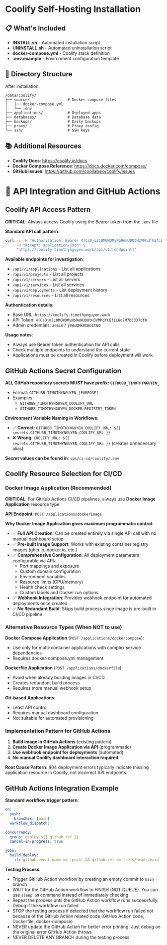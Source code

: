 # Coolify Self-Hosting Installation

## 📋 What's Included

- **INSTALL.sh** - Automated installation script
- **UNINSTALL.sh** - Automated uninstallation script
- **docker-compose.yml** - Coolify stack definition
- **.env.example** - Environment configuration template

## 📁 Directory Structure

After installation:

```
/data/coolify/
├── source/                 # Docker compose files
│   ├── docker-compose.yml
│   └── .env
├── applications/           # Deployed apps
├── databases/              # Database data
├── backups/                # Daily backups
├── proxy/                  # Proxy config
└── ssh/                    # SSH keys
```

## 📚 Additional Resources

- **Coolify Docs**: https://coolify.io/docs
- **Docker Compose Reference**: https://docs.docker.com/compose/
- **GitHub Issues**: https://github.com/coollabsio/coolify/issues

# 🔌 API Integration and GitHub Actions

## Coolify API Access Pattern

**CRITICAL**: Always access Coolify using the Bearer token from the `.env` file

**Standard API call pattern**:
```bash
curl -s -H "Authorization: Bearer 4|CsDjmJL0MGWOMyNb9eNUDOtH3VMhdfCEfiL6q7M7b5337df0" \
     -H "Accept: application/json" \
     "https://coolify.timothynguyen.work/api/v1/[endpoint]"
```

**Available endpoints for investigation**:
- `/api/v1/applications` - List all applications
- `/api/v1/projects` - List all projects  
- `/api/v1/servers` - List all servers
- `/api/v1/services` - List all services
- `/api/v1/deployments` - List deployment history
- `/api/v1/resources` - List all resources

**Authentication details**:
- Base URL: `https://coolify.timothynguyen.work`
- API Token: `4|CsDjmJL0MGWOMyNb9eNUDOtH3VMhdfCEfiL6q7M7b5337df0`
- Admin credentials: `admin` / `j9WsQMk8CBoIt6O`

**Usage notes**:
- Always use Bearer token authentication for API calls
- Check multiple endpoints to understand the current state
- Applications must be created in Coolify before deployment will work

## GitHub Actions Secret Configuration

**ALL GitHub repository secrets MUST have prefix: `GITHUBB_TIMOTHYNGUYEN_`**
- Format: `GITHUBB_TIMOTHYNGUYEN_[PURPOSE]`
- Examples:
  - `GITHUBB_TIMOTHYNGUYEN_COOLIFY_URL`
  - `GITHUBB_TIMOTHYNGUYEN_DOCKER_REGISTRY_TOKEN`

**Environment Variable Naming in Workflows**:
- ✅ **Correct**: `GITHUBB_TIMOTHYNGUYEN_COOLIFY_URL: ${{ secrets.GITHUBB_TIMOTHYNGUYEN_COOLIFY_URL }}`
- ❌ **Wrong**: `COOLIFY_URL: ${{ secrets.GITHUBB_TIMOTHYNGUYEN_COOLIFY_URL }}` (creates unnecessary alias)

**Secret values can be found in**: `vps/ci-cd/coolify/.env`

## Coolify Resource Selection for CI/CD

### Docker Image Application (Recommended)

**CRITICAL**: For GitHub Actions CI/CD pipelines, always use **Docker Image Application** resource type

**API Endpoint**: `POST /applications/dockerimage`

**Why Docker Image Application gives maximum programmatic control**:
- ✅ **Full API Creation**: Can be created entirely via single API call with no manual dashboard setup
- ✅ **Pre-built Image Support**: Works with existing container registry images (ghcr.io, docker.io, etc.)
- ✅ **Comprehensive Configuration**: All deployment parameters configurable via API:
  - Port mappings and exposure
  - Custom domain configuration  
  - Environment variables
  - Resource limits (CPU/memory)
  - Health check settings
  - Custom labels and Docker run options
- ✅ **Webhook Integration**: Provides webhook endpoint for automated deployments once created
- ✅ **No Redundant Build**: Skips build process since image is pre-built in CI/CD pipeline

### Alternative Resource Types (When NOT to use)

**Docker Compose Application** (`POST /applications/dockercompose`):
- Use only for multi-container applications with complex service dependencies
- Requires docker-compose.yml management

**Dockerfile Application** (`POST /applications/dockerfile`):
- Avoid when already building images in CI/CD
- Creates redundant build process
- Requires more manual webhook setup

**Git-based Applications**:
- Least API control
- Requires manual dashboard configuration
- Not suitable for automated provisioning

### Implementation Pattern for GitHub Actions

1. **Build image in GitHub Actions** (existing pattern)
2. **Create Docker Image Application via API** (programmatic)
3. **Use webhook endpoint for deployments** (automated)
4. **No manual Coolify dashboard interaction required**

**Root Cause Pattern**: 404 deployment errors typically indicate missing application resource in Coolify, not incorrect API endpoints.

## GitHub Actions Integration Example

**Standard workflow trigger pattern**:
```yaml
on:
  push:
    branches: [main]
  workflow_dispatch:

concurrency:
  group: deploy-${{ github.ref }}
  cancel-in-progress: true

jobs:
  build_deploy:
    if: github.event_name == 'push' && github.ref == 'refs/heads/main'
```

**Testing Process**:
- Trigger GitHub Action workflow by creating an empty commit to `main` branch
- WAIT for the GitHub Action workflow to FINISH (NOT QUEUE). You can use `sleep 60` command instead of immediately checking.
- Repeat the process until the GitHub Action workflow runs successfully. Debug if the workflow run failed
- STOP the testing process if detected that the workflow run failed not because of the GitHub Action related code (GitHub Action code, Dockerfile, docker-compose)
- NEVER update the GitHub Action for better error printing. Just debug on the original error GitHub Action throws
- NEVER DELETE ANY BRANCH during the testing process
